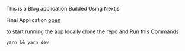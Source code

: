 This is a Blog application Builded Using Nextjs

Final Application [open]('https://next-blog-app-dusky.vercel.app/')

to start running the app locally
clone the repo and Run this Commands

```
yarn && yarn dev
```
